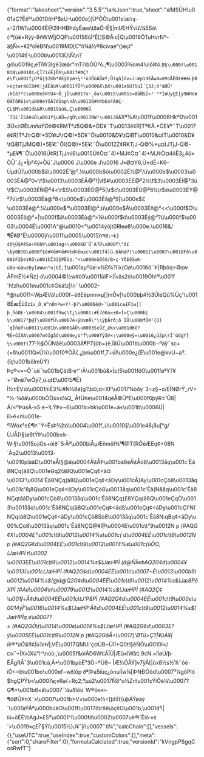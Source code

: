 {"format":"lakesheet","version":"3.5.5","larkJson":true,"sheet":"xíMSÛH\u001aÇ?Ëêº\u0010ôH²$sÚ-\u000e[{ÙªÔÔ\u001e¦æ`lq­±³`2/)W!\u0004È@2IHHBÞdyÉæe\tðaÖ-Ë§|mIÆHÝvü\\¼5Só\\(·º[úë×Rÿÿ-9ñWW|jÒQF\u00156ûÍ­²Ê[]S©Â·c|Q\u0019ÕTuHvrNº-ä§Ñ«~¥2ªóÍéBN\u0019MD[C°ñ¼â½®8cívaé°{)èçï°\u0014tÌ·\u000b\u0013Ù\\Ñ\n?gó\u0019ç;eTîW3Igê3æär\"mTï\bÓÚºô.;¶\u0003¾cm4!uIôî¢ó.`B§\u000f\u0018íN\u0010í¤ÇÎ?ì£Ê}Ôh\u001f#ÞÇ?é\f\u001f¿Oªã|$2©b*8EÿOpø+¼²¹ò3ÛûÀÖæÝ;­Ûíqã]õv«J:æpìdêÃw4=æ¥oÅËÓ£##éLþB>úçtaräûÍ8#ê¦jÆÈåü¥\u0011ÝÖª\u0006Æ\bX\u001a$U[5uÍ´Ç3J;ö°áØÚ°¡kÉáT*c\u000eë©tÚ4¬Ô¸jÛ\u0017x~¸öu\u0015\u001c=ØäÑS]»¹¯³*ÎøUyÇÉ|y9WHeøÖÂTöR61v\u000eYõÂ7éÜxp\nã\u0013Ó#©©b6sFÀ0Ç-ÇL§M\u001d&&R\u0019àú&,Ç\u0006Û´T3£'Ì5áëúÓ\u001f¾uÆÛ=/gÓ\u0017RW²\u0013ÚÄ`Xª%A\u001f\u0006HkºÐ\u0013ÚxzØÈL$mñaÝÒõ©%Rº­õfy6Ô+­^kÔVø\u0015Ñ¨½j¾9b[7Â[ÚÛw÷7>iü\u001aáÿ.3¹ÁðÞo²Ý§¬ú¸\u000f{p\u0012á\u0001\u00126ð\t[DxÀm\"<`ÂI\"<`Â \u0012âA#\u0006B<hÄ\u001a!\u001e4âøÂÐ«n±MÔ\u0013_ßÙüöØ\u0007zÕÎ¢|ï®{ç0\u001c\u0001}gPøX°[wÝ¥²7wìWh»õ4N\u001e§DçZ@½3\u0010D}ÔÍ\u0018õpNjî.Ò\u0015ÿ`oÅ\u001f\u0017nn7×ÙÒã¶+h½*hP\u00069(´0\u001d8bZ\u000e\u001a±¦Æ¦v¶yp³õü 6µ4·W×Yå{s;8O\rºu¼]iÔoÄ;\u0006\u0016á½|ÚÚ\r;\u0006zö~FiÔ7¼¥\u001fyt\n*u5æ2z½¹ø³WÍ·£\u0013â­=ôV\u0016Ã.±ÂN°kaM¢ËÎZOWÜÇ\u001fÃz«K}åÊÅbaÊñ_cÎß³VæØÞu¶w/ö\u0015f×¬pöUC¾dÕb/Y!ò5\f¥ÓÙ\u001f¸\n\u001dÎ²h¤¬\te](\u001bB9!M¡l\te[('E=@Q!\u0012AÔ\b¢H\u0010U(\u0013D \n\u0005Q©&*Õ$¢RMTªJ5Q©&*ÕD¥¨T\u0013ê¢R]TªKÃ.*ÕE¥º¨T\u0017ê¢R]TªJ\rQ©!*5D¥tJ\rQ©!*5D¥¨Ô\u0010&D¥\tQiBT\u0010&¤IT\u0010&D¥\tQiBTjJMQ©)*5E¥¦¨Ôî{Q©)*5E¥¦¨Ô\u0012Z¢RKTjJ-Q©%*µ¤)JTjJ-Q©-*µE¥¶¨Ô\u0016Ú¢R[TjJmi6\u0015Ú¢Ò¤¨4)*MJ¢Ò¤¨4)*MJ¢Ò¤4ñË3¿4õ«ÒÜ¯J¿*Íþª4ý«Òü¯J\u0006 J\u000e J\u0016 J»Ø¤Y6,Ù±dË=K6-ÙµdÛ|\u000b$ã\u0002É¹@².¼\u000b$ó\u0002É½@²/ü\u000b$\u0003\u0003ÉÁ@²0<\f$\u0013\u0003ÉÅ@²1|\f$#\u0003ÉÉ@²2¼\f$3\u0003ÉÍ@²3ü\f$C\u0003ÉÑ@²4<\r$S\u0003ÉÕ@²5|\r$c\u0003ÉÙ@²6¼\r$s\u0003ÉÝ@²7ü\r$\u0003Éá@²8<\u000e$\u0003Éå@²9|\u000e$£\u0003Éé@²:¼\u000e$³\u0003Éí@²;ü\u000e$Ã\u0003Éñ@²<<\u000f$Ó\u0003Éõ@²=|\u000f$ã\u0003Éù@²>¼\u000f$ó\u0003Éý@²?ü\u000f$\u0003\u0004É\u0001A²@\u0010<°\u0014ýöjt0Rleøß\u000e.\u0016&/¶Ë¥Ø²Ë\u0000ÿ\u0011\u0005\u0015ï`Y¥Ø:¬k}¢O½Ù§ÞêSo÷©Oö©\u001ag÷\u0006Ð¯Ö¯A?Ð\u000f\"ô£\bý0B?Ð\u000f$ô#©õ#©õ#©}d©ëw±c\u001f4]ü.6Àh@7|\u0001í\u0007\u0018Fô\u0001F2þeìRû\u001bÏ33ÿPËS¢.^<\u000eùêëó/B«ç·YðEêà±K­üßò¬ûâwzÐyÏæWwn°ó¦GÏ;Ï`\u001aµºûø:»¾Ð¼?ïíx{Oø\u0016ö¨Þ|Rþôq=ØqwÅFmÉ½±Ñz}·ó\u0004©½w#ò9\u0011ùlF>[Ïväs2ò\u0019Ôh!ª\u001f´h!zl\u001e\u001c¢Gèá!z|\n¨\u0002-ª@\u0011<WpÆVà\u000f~ëðEëpmn»µ[]mÔv[\u000bþ#½3ÚléQû%Ûç'\u0018ÉæÉû`­Ïzïv¸Ö¸W^nÔnºw÷Ý¹·þ?\u0006è@>­´\u001c±£Fíw||þ¸ñóØ£·\u0004\u001f9wç\t¿\u0001:#Ê7òKo¤±Ð»Í>Ç\u000b| ¼\u0017³þ@T\u000fÜ\u0007e÷ÿUvøÄ\"\\ÿþÄrð¦õ ÌÛ\u000fÓÞ²{û]´qÏñúÝ\u0011\u001b\u0001ÂÔ\u0003S¢ÛZ_ækx\u001d6ê?¶Ê÷ûÍÆA\u0007w©Ìgãó\u000e¿o°f\u000fÿãV×;\u000eÿ=\u0016¿ÙZµ\rÏ¨GOgY}½\u000fî`77·½§ÖÜNãè\u0003Á¶P7{ûb=}è.ÏäÜ\u001b\u000b¬ºàÿ¨sc+{×ß\u0011Q»Û¼\u0010®ÖÃ{.¿þn\u001f¸7÷úÌ\u000e¿{É\u001e@kvU~a?.{ïç\u001bõlmÙÝ}Þç®×»~Õ¯ùë¯\u001bÇëtB·e^'rÀ\u001bû&«Ìz{5\u001föO\u001føª­Y?¥+·'Ønë7wÕý7_ü.qt£\u0015¶È}Ì½±ÈVïó\u0001ñìÉ3¾:#N½8é]g1\b¤;d<XF\u0017¾óðy¯3=z§¬ò/EÏNØrÝ_rV>°½-¾ðä\u000bÕÖú»ò¼Q_ ÅfÜñe\u0014qêÅ©ÛªÈ\u000f6þÿR±¹Û8|Ä/<ºÞúsÄ-xS·e~!LÝÞ»¬6\u001b>bk\u001e=â«\u001b\u0006Ü|ìî>ë<n\u001e­ºïWox°e£¶Þ¨Ý÷ÊsÞ½[tö\u0004\u001f_ù\u0010§\u001e48¡8u[°g/ÙJÅ]\\§(ø9tÝÞ\u000b±k­W·§\u0015o¡ìOs+óìð¨5·Ãª\u000bìÅµÆñmöl¾¹¶@T{RÕéÆEq¢÷08N´Àq2\u0013\u0013­\u0010plââD\u001eÅI§@ã\u0004Ä\tÅÞ\u001bà8éÄ\tÅò8\u0013åq\u001c'Êã8NÇq(ã8Q\u001eGq2(ã8Q\u001eÇq¢<ã¤\u0013'\u0014'Êã8NÇq(ã8Q\u001eÇq¢<ãDy\u001cÅ)Ay\u001cÇò8\u0013åq\u001c'8¡8Q\u001eÇq¢<ãDy\u001cÇò8\u0013åq\u001c'Êã(N&åq\u001c'Êã8NÇqtââDy\u001cÇò8\u0013åq\u001c'Êã8NÇq(£8YÇq(ã8Q\u001eÇqÒ\u0013\u0013åq\u001c'Êã8NÇq(ã8Q\u001eÇq¢<âdS\u001eÇq¢<ãDy\u001cÇI'N(NÇq(ã8Q\u001eÇq¢<ãDy\u001cÇò8Sò8\u0013åq\u001c'Êã8N:qBq¢<ãDy\u001cÇò8\u0013åq\u001c'Êã8NÇQ@¥@\u0004E\u001c\t\"9\u0012N p (#AQ*G¢X\u0004E¹\u001c\t9\u0012\u0014%s\u001c( d\u0004EÉ\u001c\t9\u0012N p (#AQ2G¢d\u0004EÉ\u001c\t9\u0012\u0014%s\u001c(úÕO,(JæHPÌ t\u0002\u0003EÉ\u001c\t9\u0012\u0014%s$(JæHPÌ (ã@ÑÏwbAQ2G¢d\u0004¥\u0013(\u001c(JæHPÌ (#AQ2G¢d\u0004EÉ\u001c\u0007~È\u0013\u000b9\u0012\u0014%s$(@á@Q2G¢d\u0004EÉ\u001c\t9\u0012\u0014%s$(Jæ8PôXPÌ (#Aé\u0004\n\u00079\u0012\u0014%s$(JæHPÌ (#AQ2Ç¢\u001f÷Ä¢d\u0004EÉ\u001c\tJ'P8PÌ (#AQ2G¢d\u0004EÉ\u001c\t9\u000e\u0014ýÌ'\u0016\u0014%s$(JæHP:Â¢d\u0004EÉ\u001c\t9\u0012\u0014%s$(JæHPÌq è\u0007?± (#AQ2GÒ\t\u0014\u000e\u0014%s$(JæHPÌ (#AQ2G¢d\u0003E?ý\u0005EÉ\u001c\t9\u0012N p (#AQ2GâÅ+\u0017)'ØTü>Ç?|¥üÀ¥|Íë®*ùÔ$ß¢|ù1eH*|;VÉ\u0017QMUi'ç¤ÙB~ÚïÌ+Q0t!§êÑÖ\u0010l</¤x¯+ÎX»]Xú\"ì^\núù;,\u0005f&óíÂD6Wt¦ÂÏÙ|Æù«îWãt¦.9cN.×îÍøÚ/þ­ÈÅgRÅ¯3\u001cà¸Â+\u001bµòË³3Ò¬ºÙ8~ ÎÆ½ÓÂÝ]v7ÿÃ[|úxß½s½¹ñ¨õè-ïÓ<=b\u001bo\u000ef¬wð¦õp·ðª[Þa5ìùç¿ònuíÍw¼[ìÞNÐÓõd\u0007³¼gôPló$hgÇPÝb«\u0007a;vRa{÷Rç2;?µú2\u0017Ñ8^o½Zn\u001cÝiÔë¼\u0007?G¶>\u001b6×â\u0007¯¼ußîõü¯W®­ôx«í-¶ôØÛÞnX¯»\u0007\u001b>V×\u000e½÷[þIïÏ{{uþÁÝøàý´\u001aÝÂª\u000búëO\u001f\u0017ö\rXê\\ôç¢O\u001b;\u001d¹!|ïú+öËÈ\bAgJ»£S²\u0001^l\u000fð\u0002\u0007uè®ì´Êíó·»s´>\u0019«ç£Î¹§Ýi\u0015½}J¥¯ÿ\u0007¨tì¼","calcChain":[],"vessels":{},"useUTC":true,"useIndex":true,"customColors":[],"meta":{"sort":0,"shareFilter":0},"formulaCalclated":true,"versionId":"kVngpPSgqCosRwfT"}